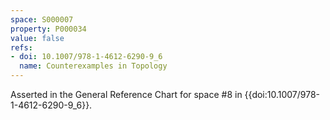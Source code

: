 ```yaml
---
space: S000007
property: P000034
value: false
refs:
- doi: 10.1007/978-1-4612-6290-9_6
  name: Counterexamples in Topology
---
```



Asserted in the General Reference Chart for space #8 in
{{doi:10.1007/978-1-4612-6290-9_6}}.
